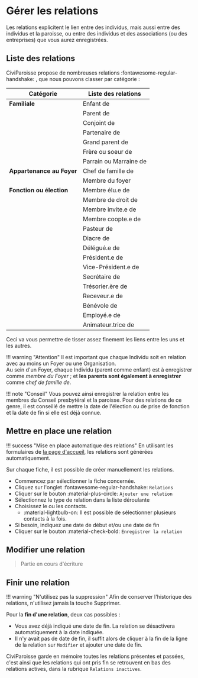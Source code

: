# Gérer les relations

Les relations explicitent le lien entre des individus, mais aussi entre des individus et la paroisse, ou entre des individus et des associations (ou des entreprises) que vous aurez enregistrées.

## Liste des relations

CiviParoisse propose de nombreuses relations :fontawesome-regular-handshake: , que nous pouvons classer par catégorie :

|**Catégorie**|Liste des relations|
|----|----|
|**Familiale**|Enfant de|
| |Parent de|
| |Conjoint de|
| |Partenaire de|
| |Grand parent de|
| |Frère ou soeur de|
| |Parrain ou Marraine de|
|**Appartenance au Foyer**|Chef de famille de|
| |Membre du foyer|
|**Fonction ou élection**|Membre élu.e de|
| |Membre de droit de|
| |Membre invite.e de|
| |Membre coopte.e de|
| |Pasteur de|
| |Diacre de|
| |Délégué.e de|
| |Président.e de|
| |Vice-Président.e de|
| |Secrétaire de|
| |Trésorier.ère de|
| |Receveur.e de|
| |Bénévole de|
| |Employé.e de|
| |Animateur.trice de|

Ceci va vous permettre de tisser assez finement les liens entre les uns et les autres.

!!! warning "Attention"
    Il est important que chaque Individu soit en relation avec au moins un Foyer ou une Organisation.  
    Au sein d'un Foyer, chaque Individu (parent comme enfant) est à enregistrer comme *membre du Foyer* ; et **les parents sont également à enregistrer** comme *chef de famille de*.

!!! note "Conseil"
    Vous pouvez ainsi enregistrer la relation entre les membres du Conseil presbytéral et la paroisse.
    Pour des relations de ce genre, il est conseillé de mettre la date de l'élection ou de prise de fonction et la date de fin si elle est déjà connue.

## Mettre en place une relation

!!! success "Mise en place automatique des relations"
    En utilisant les formulaires de [la page d'accueil](introduction.md#la-page-daccueil), les relations sont générées automatiquement.

Sur chaque fiche, il est possible de créer manuellement les relations.

* Commencez par sélectionner la fiche concernée.
* Cliquez sur l'onglet :fontawesome-regular-handshake: `Relations`
* Cliquer sur le bouton :material-plus-circle: `Ajouter une relation`
* Sélectionnez le type de relation dans la liste déroulante
* Choisissez le ou les contacts.
    * :material-lightbulb-on: Il est possible de sélectionner plusieurs contacts à la fois.
* Si besoin, indiquez une date de début et/ou une date de fin
* Cliquer sur le bouton :material-check-bold: `Enregistrer la relation`


## Modifier une relation

> Partie en cours d'écriture

## Finir une relation

!!! warning "N'utilisez pas la suppression"
    Afin de conserver l'historique des relations, n'utilisez jamais la touche Supprimer.

Pour la **fin d'une relation**, deux cas possibles :

* Vous avez déjà indiqué une date de fin. La relation se désactivera automatiquement à la date indiquée.
* Il n'y avait pas de date de fin, il suffit alors de cliquer à la fin de la ligne de la relation sur `Modifier` et ajouter une date de fin.

CiviParoisse garde en mémoire toutes les relations présentes et passées, c'est ainsi que les relations qui ont pris fin se retrouvent en bas des relations actives, dans la rubrique `Relations inactives`.
